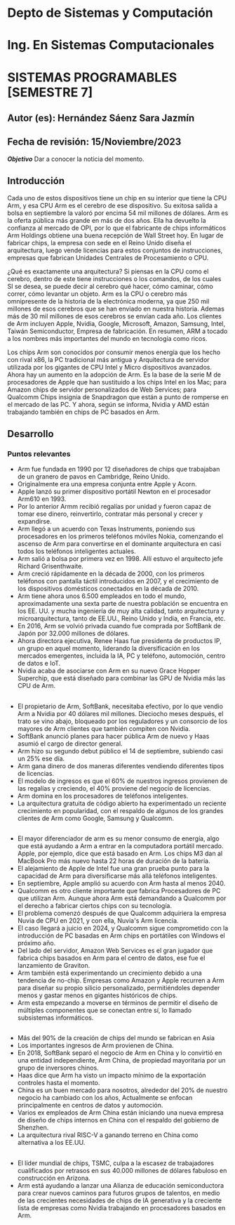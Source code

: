 # Depto de Sistemas y Computación
# Ing. En Sistemas Computacionales
# SISTEMAS PROGRAMABLES [SEMESTRE 7] 

## Autor (es): Hernández Sáenz Sara Jazmín
## Fecha de revisión: 15/Noviembre/2023

**_Objetivo_**
Dar a conocer la noticia del momento.

## Introducción

Cada uno de estos dispositivos tiene un chip en su interior que tiene la CPU Arm, y esa CPU Arm es el cerebro de ese dispositivo.
Su exitosa salida a bolsa en septiembre la valoró por encima 54 mil millones de dólares.
Arm es la oferta pública más grande en más de dos años. Ella ha devuelto la confianza al mercado de OPI, por lo que el fabricante de chips informáticos Arm Holdings obtiene una buena recepción de Wall Street hoy.
En lugar de fabricar chips, la empresa con sede en el Reino Unido diseña el arquitectura, luego vende licencias para estos conjuntos de instrucciones, empresas que fabrican Unidades Centrales de Procesamiento o CPU.

¿Qué es exactamente una arquitectura?
Si piensas en la CPU como el cerebro, dentro de este tiene instrucciones o los comandos, de los cuales SI se desea, se puede decir al cerebro qué hacer, cómo caminar, cómo correr, cómo levantar un objeto.
Arm es la CPU o cerebro más omnipresente de la historia de la electrónica moderna, ya que 250 mil millones de esos cerebros que se han enviado en nuestra historia. Ademas más de 30 mil millones de esos cerebros se envían cada año.
Los clientes de Arm incluyen Apple, Nvidia, Google, Microsoft, Amazon, Samsung, Intel, Taiwán Semiconductor, Empresa de fabricación.
En resumen, ARM a tocado a los nombres más importantes del mundo en tecnología como ricos.

Los chips Arm son conocidos por consumir menos energía que los hecho con rival x86, la PC tradicional más antigua y Arquitectura de servidor utilizada por los gigantes de CPU Intel y Micro dispositivos avanzados.
Ahora hay un aumento en la adopción de Arm. Es la base de la serie M de procesadores de Apple que han sustituido a los chips Intel en los Mac; para Amazon chips de servidor personalizados de Web Services; para Qualcomm Chips insignia de Snapdragon que están a punto de romperse en el mercado de las PC. Y ahora, según se informa, Nvidia y AMD están trabajando también en chips de PC basados ​​en Arm.

## Desarrollo

### Puntos relevantes

* Arm fue fundada en 1990 por 12 diseñadores de chips que trabajaban de un granero de pavos en Cambridge, Reino Unido.
* Originalmente era una empresa conjunta entre Apple y Acorn.
* Apple lanzó su primer dispositivo portátil Newton en el procesador Arm610 en 1993.
* Por lo anterior Armm recibió regalías por unidad y fueron capaz de tomar ese dinero, reinvertirlo, contratar más personal y crecer y 
  expandirse.
* Arm llegó a un acuerdo con Texas Instruments, poniendo sus procesadores en los primeros teléfonos móviles Nokia, comenzando el ascenso 
  de Arm para convertirse en el dominante arquitectura en casi todos los teléfonos inteligentes actuales.
* Arm salió a bolsa por primera vez en 1998.
  Allí estuvo el arquitecto jefe Richard Grisenthwaite.
* Arm creció rápidamente en la década de 2000, con los primeros teléfonos con pantalla táctil introducidos en 2007, y el crecimiento de 
  los dispositivos domésticos conectados en la década de 2010.
* Arm tiene ahora unos 6.500 empleados en todo el mundo, aproximadamente una sexta parte de nuestra población se encuentra en los EE. UU.
  y mucha ingeniería de muy alta calidad, tanto arquitectura y microarquitectura, tanto de EE.UU., Reino Unido y India, en Francia, etc.
* En 2016, Arm se volvió privada cuando fue comprada por SoftBank de Japón por 32.000 millones de dólares.
* Ahora directora ejecutiva, Renee Haas fue presidenta de productos IP, un grupo en aquel momento, liderando la diversificación en los      mercados emergentes, incluida la IA, PC y teléfono, automoción, centro de datos e IoT.
* Nvidia acaba de asociarse con Arm en su nuevo Grace Hopper Superchip, que está diseñado para combinar las GPU de Nvidia más las CPU de 
  Arm.

## 

  
* El propietario de Arm, SoftBank, necesitaba efectivo, por lo que vendio Arm a Nvidia por 40 dólares mil millones. Dieciocho meses 
  después, el trato se vino abajo, bloqueado por los reguladores y un consorcio de los mayores de Arm clientes que también compiten con 
  Nvidia.
* SoftBank anunció planes para hacer pública Arm de nuevo y Haas asumió el cargo de director general.
* Arm hizo su segundo debut público el 14 de septiembre, subiendo casi un 25% ese día.
* Arm gana dinero de dos maneras diferentes vendiendo diferentes tipos de licencias.
* El modelo de ingresos es que el 60% de nuestros ingresos provienen de las regalías y creciendo, el 40% proviene del negocio de 
  licencias.
* Arm domina en los procesadores de teléfonos inteligentes.
* La arquitectura gratuita de código abierto ha experimentado un reciente crecimiento en popularidad, con el respaldo de algunos de los 
  grandes clientes de Arm como Google, Samsung y Qualcomm.

##

  
* El mayor diferenciador de arm es su menor consumo de energía, algo que está ayudando a Arm a entrar en la computadora portátil
  mercado. Apple, por ejemplo, dice que está basado en Arm. Los chips M3 dan al MacBook Pro más nuevo hasta 22 horas de duración de la 
  batería.
* El alejamiento de Apple de Intel fue una gran prueba punto para la capacidad de Arm para diversificarse más allá teléfonos 
  inteligentes.
* En septiembre, Apple amplió su acuerdo con Arm hasta al menos 2040.
* Qualcomm es otro cliente importante que fabrica Procesadores de PC que utilizan Arm. Aunque ahora Arm está demandando a Qualcomm por 
  el derecho a fabricar ciertos chips con su tecnología.
* El problema comenzó después de que Qualcomm adquiriera la empresa Nuvia de CPU en 2021, y con ella, Nuvia's Arm licencia.
* El caso llegará a juicio en 2024, y Qualcomm sigue comprometido con la introducción de PC basadas en Arm chips en portátiles con 
  Windows el próximo año.
* Del lado del servidor, Amazon Web Services es el gran jugador que fabrica chips basados ​​​​en Arm para el centro de datos, ese fue el 
  lanzamiento de Graviton.
* Arm también está experimentando un crecimiento debido a una tendencia de no-chip. Empresas como Amazon y Apple recurren a Arm para
  diseñar su propio silicio personalizado, permitiéndoles depender menos y gastar menos en gigantes históricos de chips.
* Arm esta empezando a moverse en términos de permitir el diseño de múltiples componentes que se conectan entre sí, lo llamado 
  subsistemas informáticos.

##

  
* Más del 90% de la creación de chips del mundo se fabrican en Asia
* Los importantes ingresos de Arm provienen de China.
* En 2018, SoftBank separó el negocio de Arm en China y lo convirtió en una entidad independiente, Arm China, de propiedad mayoritaria
  por un grupo de inversores chinos.
* Haas dice que Arm ha visto un impacto mínimo de la exportación controles hasta el momento.
* China es un buen mercado para nosotros, alrededor del 20% de nuestro negocio ha cambiado con los años, Actualmente se enfocan 
  principalmente en centros de datos y automoción.
* Varios ex empleados de Arm China están iniciando una nueva empresa de diseño de chips internos en China con el respaldo del gobierno 
  de Shenzhen.
* La arquitectura rival RISC-V a ganando terreno en China como alternativa a los EE.UU.


##

  
* El líder mundial de chips, TSMC, culpa a la escasez de trabajadores cualificados por retrasos en sus 40.000 millones de dólares
  fabuloso en construcción en Arizona.
* Arm está ayudando a lanzar una Alianza de educación semiconductora para crear nuevos caminos para futuros grupos de talentos, en medio 
  de las crecientes necesidades de chips de IA generativa y la creciente lista de empresas como Nvidia trabajando en procesadores 
  basados ​​en Arm.

